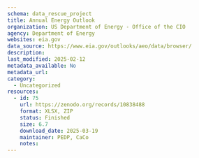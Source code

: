 ```yaml
---
schema: data_rescue_project 
title: Annual Energy Outlook
organization: US Department of Energy - Office of the CIO
agency: Department of Energy
websites: eia.gov
data_source: https://www.eia.gov/outlooks/aeo/data/browser/
description: 
last_modified: 2025-02-12
metadata_available: No
metadata_url: 
category:
  - Uncategorized
resources:
  - id: 75
    url: https://zenodo.org/records/10838488
    format: XLSX, ZIP
    status: Finished
    size: 6.7
    download_date: 2025-03-19
    maintainer: PEDP, CaCo
    notes: 
---
```

